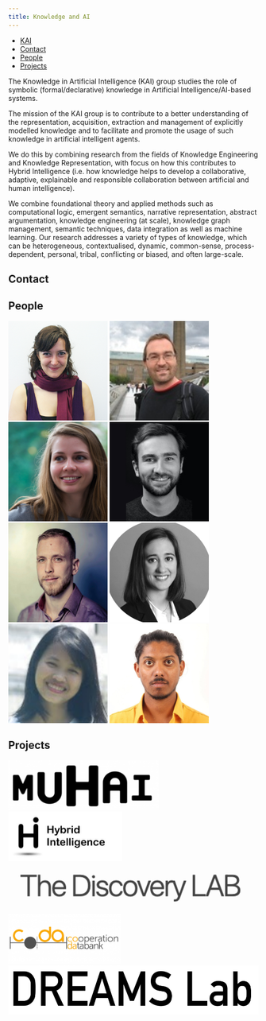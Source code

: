```yaml
---
title: Knowledge and AI
---
```


<nav><ul>
<li class="home"><a href="/">KAI</a></li>
<li><a href="#contact">Contact</a></li>
<li><a href="#people">People</a></li>
<li><a href="#projects">Projects</a></li>
</ul></nav>

The Knowledge in Artificial Intelligence (KAI) group studies the role of symbolic (formal/declarative) knowledge in Artificial Intelligence/AI-based systems. 

The mission of the KAI group is to contribute to a better understanding of the representation, acquisition, extraction and management of explicitly modelled knowledge and to facilitate and promote the usage of such knowledge in artificial intelligent agents. 

We do this by combining research from the fields of Knowledge Engineering and Knowledge Representation, with focus on how this contributes to Hybrid Intelligence (i.e. how knowledge helps to develop a collaborative, adaptive, explainable and responsible collaboration between artificial and human intelligence).

We combine foundational theory and applied methods such as computational logic, emergent semantics, narrative representation, abstract argumentation, knowledge engineering (at scale), knowledge graph management, semantic techniques, data integration as well as machine learning. Our research addresses a variety of types of knowledge, which can be heterogeneous, contextualised, dynamic, common-sense, process-dependent, personal, tribal, conflicting or biased, and often large-scale.

## Contact


## People
<img src="images/ilaria.png" width="200" height="200">
<img src="images/stefan.png" width="200" height="200">
<img src="images/lise.png" width="200" height="200">
<img src="images/benno.jpg" width="200" height="200">
<img src="images/mark.png" width="200" height="200">
<img src="images/romana.png" width="200" height="200">
<img src="images/loan.png" width="200" height="200">
<img src="images/unmesh.png" width="200" height="200">

## Projects
<img src="images/muhai.png" height="100">
<img src="images/hybrid.png" height="100">
<img src="images/discovery.png" height="100">
<img src="images/coda.png" height="100">
<img src="images/dreams.png" height="100">
